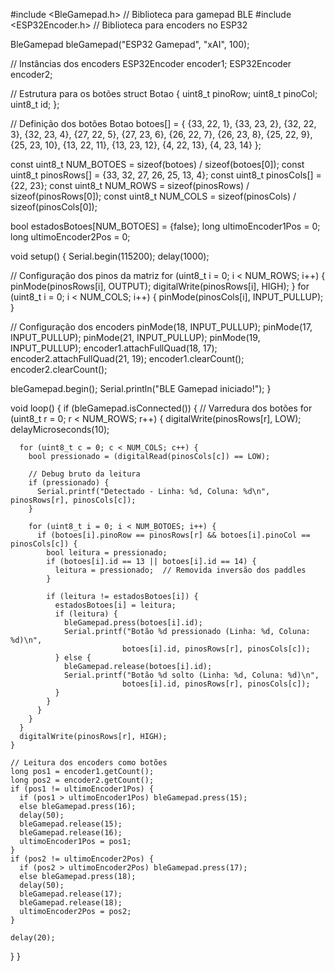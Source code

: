#include <BleGamepad.h>      // Biblioteca para gamepad BLE
#include <ESP32Encoder.h>    // Biblioteca para encoders no ESP32

BleGamepad bleGamepad("ESP32 Gamepad", "xAI", 100);

// Instâncias dos encoders
ESP32Encoder encoder1;
ESP32Encoder encoder2;

// Estrutura para os botões
struct Botao {
  uint8_t pinoRow;
  uint8_t pinoCol;
  uint8_t id;
};

// Definição dos botões
Botao botoes[] = {
  {33, 22, 1}, {33, 23, 2}, {32, 22, 3}, {32, 23, 4},
  {27, 22, 5}, {27, 23, 6}, {26, 22, 7}, {26, 23, 8},
  {25, 22, 9}, {25, 23, 10}, {13, 22, 11}, {13, 23, 12},
  {4, 22, 13}, {4, 23, 14}
};

const uint8_t NUM_BOTOES = sizeof(botoes) / sizeof(botoes[0]);
const uint8_t pinosRows[] = {33, 32, 27, 26, 25, 13, 4};
const uint8_t pinosCols[] = {22, 23};
const uint8_t NUM_ROWS = sizeof(pinosRows) / sizeof(pinosRows[0]);
const uint8_t NUM_COLS = sizeof(pinosCols) / sizeof(pinosCols[0]);

bool estadosBotoes[NUM_BOTOES] = {false};
long ultimoEncoder1Pos = 0;
long ultimoEncoder2Pos = 0;

void setup() {
  Serial.begin(115200);
  delay(1000);

  // Configuração dos pinos da matriz
  for (uint8_t i = 0; i < NUM_ROWS; i++) {
    pinMode(pinosRows[i], OUTPUT);
    digitalWrite(pinosRows[i], HIGH);
  }
  for (uint8_t i = 0; i < NUM_COLS; i++) {
    pinMode(pinosCols[i], INPUT_PULLUP);
  }

  // Configuração dos encoders
  pinMode(18, INPUT_PULLUP);
  pinMode(17, INPUT_PULLUP);
  pinMode(21, INPUT_PULLUP);
  pinMode(19, INPUT_PULLUP);
  encoder1.attachFullQuad(18, 17);
  encoder2.attachFullQuad(21, 19);
  encoder1.clearCount();
  encoder2.clearCount();

  bleGamepad.begin();
  Serial.println("BLE Gamepad iniciado!");
}

void loop() {
  if (bleGamepad.isConnected()) {
    // Varredura dos botões
    for (uint8_t r = 0; r < NUM_ROWS; r++) {
      digitalWrite(pinosRows[r], LOW);
      delayMicroseconds(10);

      for (uint8_t c = 0; c < NUM_COLS; c++) {
        bool pressionado = (digitalRead(pinosCols[c]) == LOW);
        
        // Debug bruto da leitura
        if (pressionado) {
          Serial.printf("Detectado - Linha: %d, Coluna: %d\n", pinosRows[r], pinosCols[c]);
        }

        for (uint8_t i = 0; i < NUM_BOTOES; i++) {
          if (botoes[i].pinoRow == pinosRows[r] && botoes[i].pinoCol == pinosCols[c]) {
            bool leitura = pressionado;
            if (botoes[i].id == 13 || botoes[i].id == 14) {
              leitura = pressionado;  // Removida inversão dos paddles
            }

            if (leitura != estadosBotoes[i]) {
              estadosBotoes[i] = leitura;
              if (leitura) {
                bleGamepad.press(botoes[i].id);
                Serial.printf("Botão %d pressionado (Linha: %d, Coluna: %d)\n", 
                             botoes[i].id, pinosRows[r], pinosCols[c]);
              } else {
                bleGamepad.release(botoes[i].id);
                Serial.printf("Botão %d solto (Linha: %d, Coluna: %d)\n", 
                             botoes[i].id, pinosRows[r], pinosCols[c]);
              }
            }
          }
        }
      }
      digitalWrite(pinosRows[r], HIGH);
    }

    // Leitura dos encoders como botões
    long pos1 = encoder1.getCount();
    long pos2 = encoder2.getCount();
    if (pos1 != ultimoEncoder1Pos) {
      if (pos1 > ultimoEncoder1Pos) bleGamepad.press(15);
      else bleGamepad.press(16);
      delay(50);
      bleGamepad.release(15);
      bleGamepad.release(16);
      ultimoEncoder1Pos = pos1;
    }
    if (pos2 != ultimoEncoder2Pos) {
      if (pos2 > ultimoEncoder2Pos) bleGamepad.press(17);
      else bleGamepad.press(18);
      delay(50);
      bleGamepad.release(17);
      bleGamepad.release(18);
      ultimoEncoder2Pos = pos2;
    }

    delay(20);
  }
}
